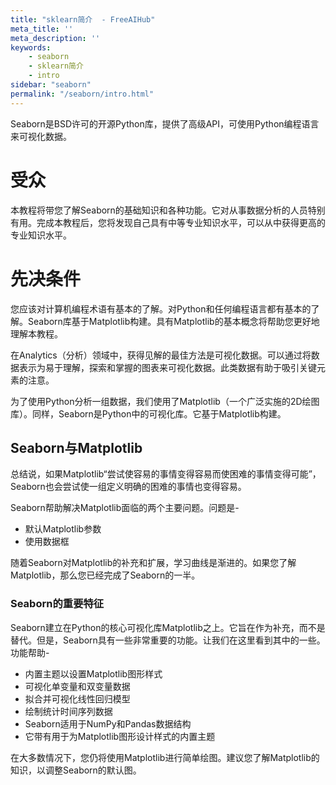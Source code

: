 ```yaml
---
title: "sklearn简介  - FreeAIHub"
meta_title: ''
meta_description: ''
keywords: 
    - seaborn
    - sklearn简介 
    - intro
sidebar: "seaborn"
permalink: "/seaborn/intro.html"
---
```

Seaborn是BSD许可的开源Python库，提供了高级API，可使用Python编程语言来可视化数据。

# 受众

本教程将带您了解Seaborn的基础知识和各种功能。它对从事数据分析的人员特别有用。完成本教程后，您将发现自己具有中等专业知识水平，可以从中获得更高的专业知识水平。

# 先决条件

您应该对计算机编程术语有基本的了解。对Python和任何编程语言都有基本的了解。Seaborn库基于Matplotlib构建。具有Matplotlib的基本概念将帮助您更好地理解本教程。

在Analytics（分析）领域中，获得见解的最佳方法是可视化数据。可以通过将数据表示为易于理解，探索和掌握的图表来可视化数据。此类数据有助于吸引关键元素的注意。

为了使用Python分析一组数据，我们使用了Matplotlib（一个广泛实施的2D绘图库）。同样，Seaborn是Python中的可视化库。它基于Matplotlib构建。

## Seaborn与Matplotlib

总结说，如果Matplotlib“尝试使容易的事情变得容易而使困难的事情变得可能”，Seaborn也会尝试使一组定义明确的困难的事情也变得容易。

Seaborn帮助解决Matplotlib面临的两个主要问题。问题是-

- 默认Matplotlib参数
- 使用数据框

随着Seaborn对Matplotlib的补充和扩展，学习曲线是渐进的。如果您了解Matplotlib，那么您已经完成了Seaborn的一半。

### Seaborn的重要特征

Seaborn建立在Python的核心可视化库Matplotlib之上。它旨在作为补充，而不是替代。但是，Seaborn具有一些非常重要的功能。让我们在这里看到其中的一些。功能帮助-

- 内置主题以设置Matplotlib图形样式
- 可视化单变量和双变量数据
- 拟合并可视化线性回归模型
- 绘制统计时间序列数据
- Seaborn适用于NumPy和Pandas数据结构
- 它带有用于为Matplotlib图形设计样式的内置主题

在大多数情况下，您仍将使用Matplotlib进行简单绘图。建议您了解Matplotlib的知识，以调整Seaborn的默认图。
<code class=backend-type backend-type=free></code>
<code class=gatsby-kernelname data-language=python></code>
<script type="text/javascript" src="https://cdn.freeaihub.com/asset/js/cell.js"></script>
